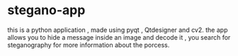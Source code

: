 # stegano-app
this is a python application , made using pyqt , Qtdesigner and cv2. the app allows you to hide a message inside an image and decode it , you search for steganography for more information about the porcess.

